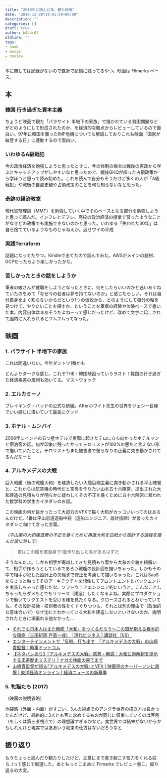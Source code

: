 ```yaml
---
title: "2019年に読んだ本、観た映画"
date: "2019-12-28T19:01:59+09:00"
description: ""
categories: []
draft: true
author: b4b4r07
oldlink: ""
tags:
- book
- movie
- review
---
```


本に関しては記録がないので直近で記憶に残ってるやつ。映画は Filmarks ベース。

## 本

### 韓国 行き過ぎた資本主義

<!--
{{< img src="kankoku.png" width="200" >}}
-->

ちょうど映画で観た「パラサイト 半地下の家族」で描かれている貧困問題などがどのようにして形成されたのか、を経済的な観点からレビューしているので面白い。97年に韓国を襲ったIMF危機についても解説しておりこれも映画「国家が破産する日」に連動するので面白い。

### いわゆるA級戦犯

<!--
{{< img src="senpan.jpg" width="200" >}}
-->

今の政治経済を勉強しようと思ったときに、今の体制の根本は戦後の憲政から学ぶとキャッチアップがしやすいなと思ったので、戦後GHQが採った占領政策から学ぼうと思って読み始めた。これを読んで自分もそうだけど多くの人が「A級戦犯」や戦後の自虐史観や占領政策のことを何も知らないなと思った。

### 奇跡の経済教室

<!--
{{< img src="kiseki.jpg" width="200" >}}
-->

現代貨幣理論（MMT）を勉強していく中でそのベースとなる部分を勉強しようと思って読んだ。インフレとデフレ、高校の政治経済の授業で習ったようなことがなぜどの政権でも実施できないのかと思った。いわゆる「失われた30年」は自ら捨てているようなものじゃねえか。返せワイの平成

### 実践Terraform

<!--
{{< img src="terraform.jpg" width="200" >}}
-->

話題になってたやつ。Kindleで出てたので読んでみた。AWSがメインの題材、GCPだったらより楽しかったかな。

### 苦しかったときの話をしようか

<!--
{{< img src="morioka.jpg" width="200" >}}
-->

筆者の娘さんが就職をしようとなったときに、何をしたらいいのかと迷いあぐねていたのをみて「なぜ今の若者は夢を持てないのか」と感じたらしい。それは自分自身をよく知らないからだという1つの仮説から、どのようにして自分の軸を見つけて、やりたいことを探すか、ということを筆者の経験や体験ベースで書いた本。内容自体はまあそうだよねーって感じだったけど、改めて文字に起こされて脳内に入れられるとフムフムってなった。

## 映画

### 1. パラサイト 半地下の家族

これは間違いない。今年ダントツ1番かも

どんよりダークな感じ。これぞTHE・韓国映画っていうラスト！韓国の行き過ぎた経済格差の風刺も効いてる。マストウォッチ

### 2. エルカミーノ

ブレイキング・バッドの公式な続編。Afterホワイト先生の世界をジェシー目線でいい感じに描いていて最高にグッド

### 3. ホテル・ムンバイ

2008年にインドの五つ星ホテルで実際に起きたテロに立ち向かったホテルマンと宿泊客の話。何が印象に残ったかってテロリストが100%の悪だと言えない形で描いていたこと。テロリストもまた被害者で彼らなりの正義に突き動かされてるんだなーと

### 4. アルキメデスの大戦

巨大戦艦（後の戦艦大和）を建造したい大艦巨砲主義に突き動かされる平山陣営と、これからは航空機の時代だと空母を作りたい山本五十六陣営。提出された大和建造の見積もりが明らかに疑わしくその不正を暴くために五十六陣営に雇われた数学科の学生カイタダシのお話。

この映画の何が良かったって大迫力のVFXで描く大和がカッコいいってのはあるんだけど、1番は平山忠道造船中将（造船エンジニア、設計技師）が言ったカイタダシに向けて言った言葉。

_（平山案の大和建造費の不正を暴くために再度大和を白紙から設計する過程を踏んだ彼に対して）_

> 君はこの艦を君自身で1度作り出した事があるはずだ

そうなんだよ。しかも相手が寄越してきた見積もり案から大和の全貌を紐解いて、相手が作ろうとしているであろう戦艦の設計図を描いちゃった。しかもその中で相手が犯した設計上の欠陥まで修正を考慮して描いちゃった。これはSaaSをちょっと触ってそのアーキテクチャを想像してフロントエンドとバックエンドを実装しちゃった感じだな、ソフトウェアエンジニア的にいうと。こんなことしちゃったらダメもとでもリリース（建造）したくなるよね。実際にプロダクションで動いてリクエストを受ける様を見たくなる。クローズされるとわかっていても。その設計技師・技術者の性をくすぐりつつも、それとは別の理由で（政治的な意味合いで）なぜ沈むとわかっている大和を建造しないといけないのか、説明されたときに項垂れる他なかった...

- [それでも日本人はまた戦艦「大和」をつくるだろう〜この国が抱える根本的な宿痾（三田紀房,戸高一成） | 現代ビジネス | 講談社（1/6）](https://gendai.ismedia.jp/articles/-/49318)
- [エンターテインメントで〝反戦〟打ち出す　「アルキメデスの大戦」の山崎貴監督：時事ドットコム](https://www.jiji.com/sp/v4?id=201907aru-yama0002)
- [【ネタバレあり】『アルキメデスの大戦』感想・解説：大和に新解釈を提示する王道歴史ミステリ | ナガの映画の果てまで](https://www.club-typhoon.com/archives/2019/07/28/archimedes-war-film.html)
- [山崎貴監督が語る｢アルキメデスの大戦｣とVFX | 映画界のキーパーソンに直撃 | 東洋経済オンライン | 経済ニュースの新基準](https://toyokeizai.net/articles/-/294932)

### 5. 牝猫たち (2017)

（映画の説明省略）

池袋感（外面・内面）がすごい。3人の視点でのアングラ世界の描き方は良かったんだけど、最終的に3人とも客に求めてるものが同じに収束していくのは客側（もしくは第三者視点で）の理想論すぎるかなと。実世界では結末がないからかもしれんけど現実ではああいう収束の仕方はないだろうなと

## 振り返り

もうちょっと読んだり観たりしたけど、文章にまで書き起こす気力をくれる奴ら..!って感じで厳選した。あともっとこまめに Filmarks でレビュー書こ。振り返るの大変。

